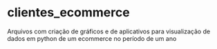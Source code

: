 # clientes_ecommerce
Arquivos com criação de gráficos e de aplicativos para visualização de dados em python de um ecommerce no período de um ano
